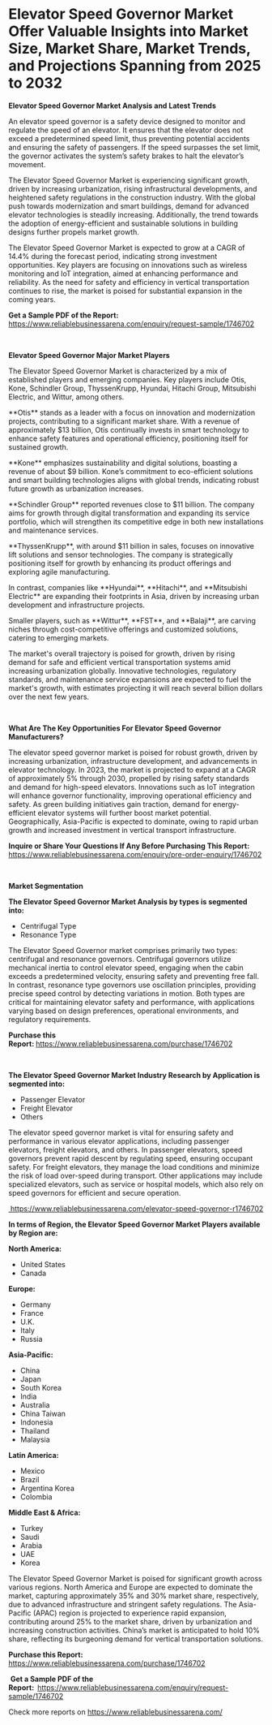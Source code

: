 <p><h1>Elevator Speed Governor Market Offer Valuable Insights into Market Size, Market Share, Market Trends, and Projections Spanning from 2025 to 2032</h1></p><p><strong>Elevator Speed Governor Market Analysis and Latest Trends</strong></p>
<p><p>An elevator speed governor is a safety device designed to monitor and regulate the speed of an elevator. It ensures that the elevator does not exceed a predetermined speed limit, thus preventing potential accidents and ensuring the safety of passengers. If the speed surpasses the set limit, the governor activates the system’s safety brakes to halt the elevator’s movement. </p><p>The Elevator Speed Governor Market is experiencing significant growth, driven by increasing urbanization, rising infrastructural developments, and heightened safety regulations in the construction industry. With the global push towards modernization and smart buildings, demand for advanced elevator technologies is steadily increasing. Additionally, the trend towards the adoption of energy-efficient and sustainable solutions in building designs further propels market growth. </p><p>The Elevator Speed Governor Market is expected to grow at a CAGR of 14.4% during the forecast period, indicating strong investment opportunities. Key players are focusing on innovations such as wireless monitoring and IoT integration, aimed at enhancing performance and reliability. As the need for safety and efficiency in vertical transportation continues to rise, the market is poised for substantial expansion in the coming years.</p></p>
<p><strong>Get a Sample PDF of the Report:&nbsp;</strong> <a href="https://www.reliablebusinessarena.com/enquiry/request-sample/1746702?utm_campaign=2262&utm_medium=2&utm_source=Github&utm_content=ia&utm_term=18022025&utm_id=elevator-speed-governor">https://www.reliablebusinessarena.com/enquiry/request-sample/1746702</a></p>
<p>&nbsp;</p>
<p><strong>Elevator Speed Governor Major Market Players</strong></p>
<p><p>The Elevator Speed Governor Market is characterized by a mix of established players and emerging companies. Key players include Otis, Kone, Schindler Group, ThyssenKrupp, Hyundai, Hitachi Group, Mitsubishi Electric, and Wittur, among others. </p><p>**Otis** stands as a leader with a focus on innovation and modernization projects, contributing to a significant market share. With a revenue of approximately $13 billion, Otis continually invests in smart technology to enhance safety features and operational efficiency, positioning itself for sustained growth.</p><p>**Kone** emphasizes sustainability and digital solutions, boasting a revenue of about $9 billion. Kone’s commitment to eco-efficient solutions and smart building technologies aligns with global trends, indicating robust future growth as urbanization increases.</p><p>**Schindler Group** reported revenues close to $11 billion. The company aims for growth through digital transformation and expanding its service portfolio, which will strengthen its competitive edge in both new installations and maintenance services.</p><p>**ThyssenKrupp**, with around $11 billion in sales, focuses on innovative lift solutions and sensor technologies. The company is strategically positioning itself for growth by enhancing its product offerings and exploring agile manufacturing.</p><p>In contrast, companies like **Hyundai**, **Hitachi**, and **Mitsubishi Electric** are expanding their footprints in Asia, driven by increasing urban development and infrastructure projects. </p><p>Smaller players, such as **Wittur**, **FST**, and **Balaji**, are carving niches through cost-competitive offerings and customized solutions, catering to emerging markets.</p><p>The market's overall trajectory is poised for growth, driven by rising demand for safe and efficient vertical transportation systems amid increasing urbanization globally. Innovative technologies, regulatory standards, and maintenance service expansions are expected to fuel the market's growth, with estimates projecting it will reach several billion dollars over the next few years.</p></p>
<p>&nbsp;</p>
<p><strong>What Are The Key Opportunities For Elevator Speed Governor Manufacturers?</strong></p>
<p><p>The elevator speed governor market is poised for robust growth, driven by increasing urbanization, infrastructure development, and advancements in elevator technology. In 2023, the market is projected to expand at a CAGR of approximately 5% through 2030, propelled by rising safety standards and demand for high-speed elevators. Innovations such as IoT integration will enhance governor functionality, improving operational efficiency and safety. As green building initiatives gain traction, demand for energy-efficient elevator systems will further boost market potential. Geographically, Asia-Pacific is expected to dominate, owing to rapid urban growth and increased investment in vertical transport infrastructure.</p></p>
<p><strong>Inquire or Share Your Questions If Any Before Purchasing This Report:</strong> <a href="https://www.reliablebusinessarena.com/enquiry/pre-order-enquiry/1746702?utm_campaign=2262&utm_medium=2&utm_source=Github&utm_content=ia&utm_term=18022025&utm_id=elevator-speed-governor">https://www.reliablebusinessarena.com/enquiry/pre-order-enquiry/1746702</a></p>
<p>&nbsp;</p>
<p><strong>Market Segmentation</strong></p>
<p><strong>The Elevator Speed Governor Market Analysis by types is segmented into:</strong></p>
<p><ul><li>Centrifugal Type</li><li>Resonance Type</li></ul></p>
<p><p>The Elevator Speed Governor market comprises primarily two types: centrifugal and resonance governors. Centrifugal governors utilize mechanical inertia to control elevator speed, engaging when the cabin exceeds a predetermined velocity, ensuring safety and preventing free fall. In contrast, resonance type governors use oscillation principles, providing precise speed control by detecting variations in motion. Both types are critical for maintaining elevator safety and performance, with applications varying based on design preferences, operational environments, and regulatory requirements.</p></p>
<p><strong>Purchase this Report:&nbsp;</strong><a href="https://www.reliablebusinessarena.com/purchase/1746702?utm_campaign=2262&utm_medium=2&utm_source=Github&utm_content=ia&utm_term=18022025&utm_id=elevator-speed-governor">https://www.reliablebusinessarena.com/purchase/1746702</a></p>
<p>&nbsp;</p>
<p><strong>The Elevator Speed Governor Market Industry Research by Application is segmented into:</strong></p>
<p><ul><li>Passenger Elevator</li><li>Freight Elevator</li><li>Others</li></ul></p>
<p><p>The elevator speed governor market is vital for ensuring safety and performance in various elevator applications, including passenger elevators, freight elevators, and others. In passenger elevators, speed governors prevent rapid descent by regulating speed, ensuring occupant safety. For freight elevators, they manage the load conditions and minimize the risk of load over-speed during transport. Other applications may include specialized elevators, such as service or hospital models, which also rely on speed governors for efficient and secure operation.</p></p>
<p><a href="https://www.reliablebusinessarena.com/elevator-speed-governor-r1746702?utm_campaign=2262&utm_medium=2&utm_source=Github&utm_content=ia&utm_term=18022025&utm_id=elevator-speed-governor">&nbsp;https://www.reliablebusinessarena.com/elevator-speed-governor-r1746702</a></p>
<p><strong>In terms of Region, the Elevator Speed Governor Market Players available by Region are:</strong></p>
<p>
    <p> <strong> North America: </strong>
        <ul>
            <li>United States</li>
            <li>Canada</li>
        </ul>
        </p> 
    <p> <strong> Europe: </strong>
        <ul>
            <li>Germany</li>
            <li>France</li>
            <li>U.K.</li>
            <li>Italy</li>
            <li>Russia</li>
        </ul>
        </p> 
    <p> <strong> Asia-Pacific: </strong>
        <ul>
            <li>China</li>
            <li>Japan</li>
            <li>South Korea</li>
            <li>India</li>
            <li>Australia</li>
            <li>China Taiwan</li>
            <li>Indonesia</li>
            <li>Thailand</li>
            <li>Malaysia</li>
        </ul>
        </p> 
    <p> <strong> Latin America: </strong>
        <ul>
            <li>Mexico</li>
            <li>Brazil</li>
            <li>Argentina Korea</li>
            <li>Colombia</li>
        </ul>
        </p> 
    <p> <strong> Middle East & Africa: </strong>
        <ul>
            <li>Turkey</li>
            <li>Saudi</li>
            <li>Arabia</li>
            <li>UAE</li>
            <li>Korea</li>
        </ul>
    </p>
    </p>
<p><p>The Elevator Speed Governor Market is poised for significant growth across various regions. North America and Europe are expected to dominate the market, capturing approximately 35% and 30% market share, respectively, due to advanced infrastructure and stringent safety regulations. The Asia-Pacific (APAC) region is projected to experience rapid expansion, contributing around 25% to the market share, driven by urbanization and increasing construction activities. China’s market is anticipated to hold 10% share, reflecting its burgeoning demand for vertical transportation solutions.</p></p>
<p><strong>Purchase this Report: </strong><a href="https://www.reliablebusinessarena.com/purchase/1746702?utm_campaign=2262&utm_medium=2&utm_source=Github&utm_content=ia&utm_term=18022025&utm_id=elevator-speed-governor">https://www.reliablebusinessarena.com/purchase/1746702</a></p>
<p>&nbsp;<strong>Get a Sample PDF of the Report:&nbsp;&nbsp;</strong><a href="https://www.reliablebusinessarena.com/enquiry/request-sample/1746702?utm_campaign=2262&utm_medium=2&utm_source=Github&utm_content=ia&utm_term=18022025&utm_id=elevator-speed-governor">https://www.reliablebusinessarena.com/enquiry/request-sample/1746702</a></p>
<p><strong></strong></p>
<p>Check more reports on <a href="https://www.reliablebusinessarena.com/?utm_campaign=2262&utm_medium=2&utm_source=Github&utm_content=ia&utm_term=18022025&utm_id=elevator-speed-governor">https://www.reliablebusinessarena.com/</a></p>
